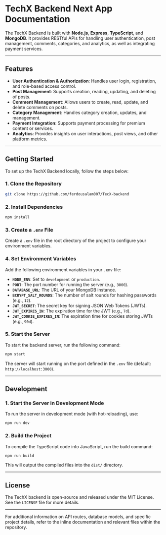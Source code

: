 # TechX Backend Next App Documentation

The TechX Backend is built with **Node.js**, **Express**, **TypeScript**, and **MongoDB**. It provides RESTful APIs for handling user authentication, post management, comments, categories, and analytics, as well as integrating payment services.

---

## Features

- **User Authentication & Authorization**: Handles user login, registration, and role-based access control.
- **Post Management**: Supports creation, reading, updating, and deleting of posts.
- **Comment Management**: Allows users to create, read, update, and delete comments on posts.
- **Category Management**: Handles category creation, updates, and management.
- **Payment Integration**: Supports payment processing for premium content or services.
- **Analytics**: Provides insights on user interactions, post views, and other platform metrics.

---

## Getting Started

To set up the TechX Backend locally, follow the steps below:

### 1. Clone the Repository

```bash
git clone https://github.com/ferdousalam007/TecX-backend
```

### 2. Install Dependencies

```bash
npm install
```

### 3. Create a `.env` File

Create a `.env` file in the root directory of the project to configure your environment variables.

### 4. Set Environment Variables

Add the following environment variables in your `.env` file:

- **`NODE_ENV`**: Set to `development` or `production`.
- **`PORT`**: The port number for running the server (e.g., `3000`).
- **`DATABASE_URL`**: The URL of your MongoDB instance.
- **`BCRYPT_SALT_ROUNDS`**: The number of salt rounds for hashing passwords (e.g., `12`).
- **`JWT_SECRET`**: The secret key for signing JSON Web Tokens (JWTs).
- **`JWT_EXPIRES_IN`**: The expiration time for the JWT (e.g., `7d`).
- **`JWT_COOKIE_EXPIRES_IN`**: The expiration time for cookies storing JWTs (e.g., `90d`).

### 5. Start the Server

To start the backend server, run the following command:

```bash
npm start
```

The server will start running on the port defined in the `.env` file (default: `http://localhost:3000`).

---

## Development

### 1. Start the Server in Development Mode

To run the server in development mode (with hot-reloading), use:

```bash
npm run dev
```

### 2. Build the Project

To compile the TypeScript code into JavaScript, run the build command:

```bash
npm run build
```

This will output the compiled files into the `dist/` directory.

---

## License

The TechX backend is open-source and released under the MIT License. See the `LICENSE` file for more details.

---

For additional information on API routes, database models, and specific project details, refer to the inline documentation and relevant files within the repository.